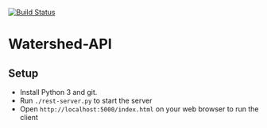 [![Build Status](https://travis-ci.com/sebastienlanglois/watershed-api.svg?branch=master)](https://travis-ci.com/sebastienlanglois/watershed-api)

Watershed-API
=============


Setup
-----

- Install Python 3 and git.
- Run `./rest-server.py` to start the server
- Open `http://localhost:5000/index.html` on your web browser to run the client

